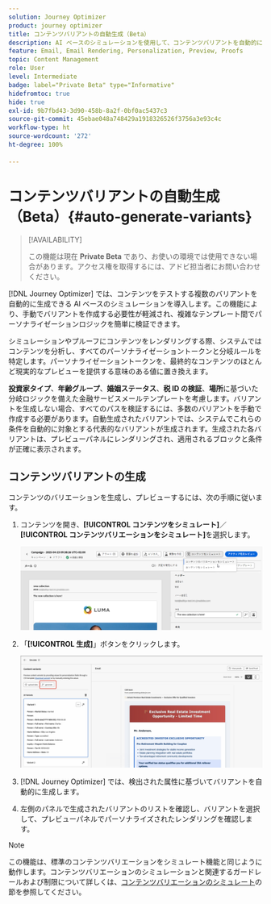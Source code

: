```yaml
---
solution: Journey Optimizer
product: journey optimizer
title: コンテンツバリアントの自動生成（Beta）
description: AI ベースのシミュレーションを使用して、コンテンツバリアントを自動的に生成する方法について説明します。
feature: Email, Email Rendering, Personalization, Preview, Proofs
topic: Content Management
role: User
level: Intermediate
badge: label="Private Beta" type="Informative"
hidefromtoc: true
hide: true
exl-id: 9b7fbd43-3d90-458b-8a2f-0bf0ac5437c3
source-git-commit: 45ebae048a748429a1918326526f3756a3e93c4c
workflow-type: ht
source-wordcount: '272'
ht-degree: 100%

---
```


# コンテンツバリアントの自動生成（Beta）{#auto-generate-variants}

>[!AVAILABILITY]
>
>この機能は現在 **Private Beta** であり、お使いの環境では使用できない場合があります。アクセス権を取得するには、アドビ担当者にお問い合わせください。

[!DNL Journey Optimizer] では、コンテンツをテストする複数のバリアントを自動的に生成できる AI ベースのシミュレーションを導入します。この機能により、手動でバリアントを作成する必要性が軽減され、複雑なテンプレート間でパーソナライゼーションロジックを簡単に検証できます。

シミュレーションやプルーフにコンテンツをレンダリングする際、システムではコンテンツを分析し、すべてのパーソナライゼーショントークンと分岐ルールを特定します。パーソナライゼーショントークンを、最終的なコンテンツのほとんど現実的なプレビューを提供する意味のある値に置き換えます。

**投資家タイプ**、**年齢グループ**、**婚姻ステータス**、**税 ID の検証**、**場所**&#x200B;に基づいた分岐ロジックを備えた金融サービスメールテンプレートを考慮します。バリアントを生成しない場合、すべてのパスを検証するには、多数のバリアントを手動で作成する必要があります。自動生成されたバリアントでは、システムでこれらの条件を自動的に対象とする代表的なバリアントが生成されます。生成された各バリアントは、プレビューパネルにレンダリングされ、適用されるブロックと条件が正確に表示されます。

## コンテンツバリアントの生成

コンテンツのバリエーションを生成し、プレビューするには、次の手順に従います。

1. コンテンツを開き、**[!UICONTROL コンテンツをシミュレート]**／**[!UICONTROL コンテンツバリエーションをシミュレート]**&#x200B;を選択します。

   ![](assets/simulate-sample.png)

2. 「**[!UICONTROL 生成]**」ボタンをクリックします。

   ![](assets/simulate-generate-variant.png)

3. [!DNL Journey Optimizer] では、検出された属性に基づいてバリアントを自動的に生成します。

4. 左側のパネルで生成されたバリアントのリストを確認し、バリアントを選択して、プレビューパネルでパーソナライズされたレンダリングを確認します。

>[!NOTE]
>
>この機能は、標準のコンテンツバリエーションをシミュレート機能と同じように動作します。コンテンツバリエーションのシミュレーションと関連するガードレールおよび制限について詳しくは、[コンテンツバリエーションのシミュレート](../test-approve/simulate-sample-input.md)の節を参照してください。
